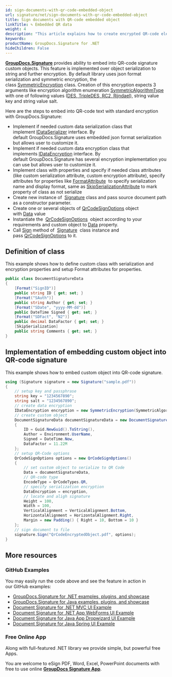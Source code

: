 ```yaml
---
id: sign-documents-with-qr-code-embedded-object
url: signature/net/sign-documents-with-qr-code-embedded-object
title: Sign documents with QR-code embedded object
linkTitle: ✎ Embedded QR data
weight: 4
description: "This article explains how to create encrypted QR-code electronic signature with embedded custom object"
keywords: 
productName: GroupDocs.Signature for .NET
hideChildren: False
---
```

[**GroupDocs.Signature**](https://products.groupdocs.com/signature/net) provides ability to embed into QR-code signature custom objects. This feature is implemented over object serialization to string and further encryption. By default library uses json format serialization and symmetric encryption, the class [SymmetricEncryption](https://reference.groupdocs.com/signature/net/groupdocs.signature.domain.extensions/symmetricencryption) class. Creation of this encryption expects 3 arguments like encryption algorithm enumeration [SymmetricAlgorithmType](https://reference.groupdocs.com/signature/net/groupdocs.signature.domain.extensions/symmetricalgorithmtype) with one of following values ([DES, TripleDES, RC2, Rijndael](https://reference.groupdocs.com/signature/net/groupdocs.signature.domain.extensions/symmetricalgorithmtype)), string value key and string value salt.

Here are the steps to embed into QR-code text with standard encryption with GroupDocs.Signature:  

* Implement if needed custom data serialization class that implement [IDataSerializer](https://reference.groupdocs.com/signature/net/groupdocs.signature.domain.extensions/idataserializer) interface. By default GroupDocs.Signature uses embedded json format serialization but allows user to customize it.
* Implement if needed custom data encryption class that implements [IDataEncryption](https://reference.groupdocs.com/signature/net/groupdocs.signature.domain.extensions/idataencryption) interface. By default GroupDocs.Signature has several encryption implementation you can use but allows user to customize it.
* Implement class with properties and specify if needed class attributes (like custom serialization attribute, custom encryption attribute), specify attributes for properties like [FormatAttribute](https://reference.groupdocs.com/signature/net/groupdocs.signature.domain.extensions/formatattribute)  to specify serialization name and display format, same as [SkipSerializationAttribute](https://reference.groupdocs.com/signature/net/groupdocs.signature.domain.extensions/skipserializationattribute) to mark property of class as not serialize
* Create new instance of  [Signature](https://reference.groupdocs.com/signature/net/groupdocs.signature/signature) class and pass source document path as a constructor parameter.
* Create one or several objects of [QrCodeSignOptions](https://reference.groupdocs.com/signature/net/groupdocs.signature.options/qrcodesignoptions) object with [Data](https://reference.groupdocs.com/signature/net/groupdocs.signature.options/qrcodesignoptions/data) value
* Instantiate the  [QrCodeSignOptions](https://reference.groupdocs.com/signature/net/groupdocs.signature.options/qrcodesignoptions)  object according to your requirements and custom object to [Data](https://reference.groupdocs.com/signature/net/groupdocs.signature.options/qrcodesignoptions/data) property.
* Call [Sign](https://reference.groupdocs.com/signature/net/groupdocs.signature/signature/sign/) method of  [Signature](https://reference.groupdocs.com/signature/net/groupdocs.signature/signature)  class instance and pass [QrCodeSignOptions](https://reference.groupdocs.com/signature/net/groupdocs.signature.options/qrcodesignoptions) to it.

## Definition of class

This example shows how to define custom class with serialization and encryption properties and setup Format attributes for properties.

```csharp
public class DocumentSignatureData
{
    [Format("SignID")]
    public string ID { get; set; }
    [Format("SAuth")]
    public string Author { get; set; }
    [Format("SDate", "yyyy-MM-dd")]
    public DateTime Signed { get; set; }
    [Format("SDFact", "N2")]
    public decimal DataFactor { get; set; }
    [SkipSerialization]
    public string Comments { get; set; }
}
```

## Implementation of embedding custom object into QR-code signature

This example shows how to embed custom object into QR-code signature.

```csharp
using (Signature signature = new Signature("sample.pdf"))
{
    // setup key and passphrase
    string key = "1234567890";
    string salt = "1234567890";
    // create data encryption
    IDataEncryption encryption = new SymmetricEncryption(SymmetricAlgorithmType.Rijndael, key, salt);
    // create custom object
    DocumentSignatureData documentSignatureData = new DocumentSignatureData()
    {
        ID = Guid.NewGuid().ToString(),
        Author = Environment.UserName,
        Signed = DateTime.Now,
        DataFactor = 11.22M
    };
    // setup QR-Code options
    QrCodeSignOptions options = new QrCodeSignOptions()
    {
        // set custom object to serialize to QR Code
        Data = documentSignatureData,
        // QR-code type
        EncodeType = QrCodeTypes.QR,
        // specify serialization encryption
        DataEncryption = encryption,
        // locate and aligh signature
        Height = 100,
        Width = 100,
        VerticalAlignment = VerticalAlignment.Bottom,
        HorizontalAlignment = HorizontalAlignment.Right,
        Margin = new Padding() { Right = 10, Bottom = 10 }
    };
    // sign document to file
    signature.Sign("QrCodeEncryptedObject.pdf", options);
}
```

## More resources

### GitHub Examples

You may easily run the code above and see the feature in action in our GitHub examples:

* [GroupDocs.Signature for .NET examples, plugins, and showcase](https://github.com/groupdocs-signature/GroupDocs.Signature-for-.NET)
* [GroupDocs.Signature for Java examples, plugins, and showcase](https://github.com/groupdocs-signature/GroupDocs.Signature-for-Java)
* [Document Signature for .NET MVC UI Example](https://github.com/groupdocs-signature/GroupDocs.Signature-for-.NET-MVC)
* [Document Signature for .NET App WebForms UI Example](https://github.com/groupdocs-signature/GroupDocs.Signature-for-.NET-WebForms)
* [Document Signature for Java App Dropwizard UI Example](https://github.com/groupdocs-signature/GroupDocs.Signature-for-Java-Dropwizard)
* [Document Signature for Java Spring UI Example](https://github.com/groupdocs-signature/GroupDocs.Signature-for-Java-Spring)

### Free Online App

Along with full-featured .NET library we provide simple, but powerful free Apps.

You are welcome to eSign PDF, Word, Excel, PowerPoint documents with free to use online **[GroupDocs Signature App](https://products.groupdocs.app/signature)**.
